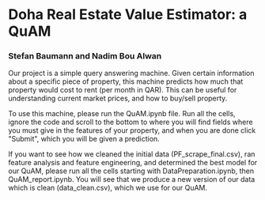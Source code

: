 # Doha Real Estate Value Estimator: a QuAM

### Stefan Baumann and Nadim Bou Alwan

Our project is a simple query answering machine. Given certain information about a specific piece of property, this machine predicts how much that property would cost to rent (per month in QAR). This can be useful for understanding current market prices, and how to buy/sell property.  

To use this machine, please run the QuAM.ipynb file. Run all the cells, ignore the code and scroll to the bottom to where you will find fields where you must give in the features of your property, and when you are done click "Submit", which you will be given a prediction.

If you want to see how we cleaned the initial data (PF_scrape_final.csv), ran feature analysis and feature engineering, and determined the best model for our QuAM, please run all the cells starting with DataPreparation.ipynb, then QuAM_report.ipynb. You will see that we produce a new version of our data which is clean (data_clean.csv), which we use for our QuAM.
